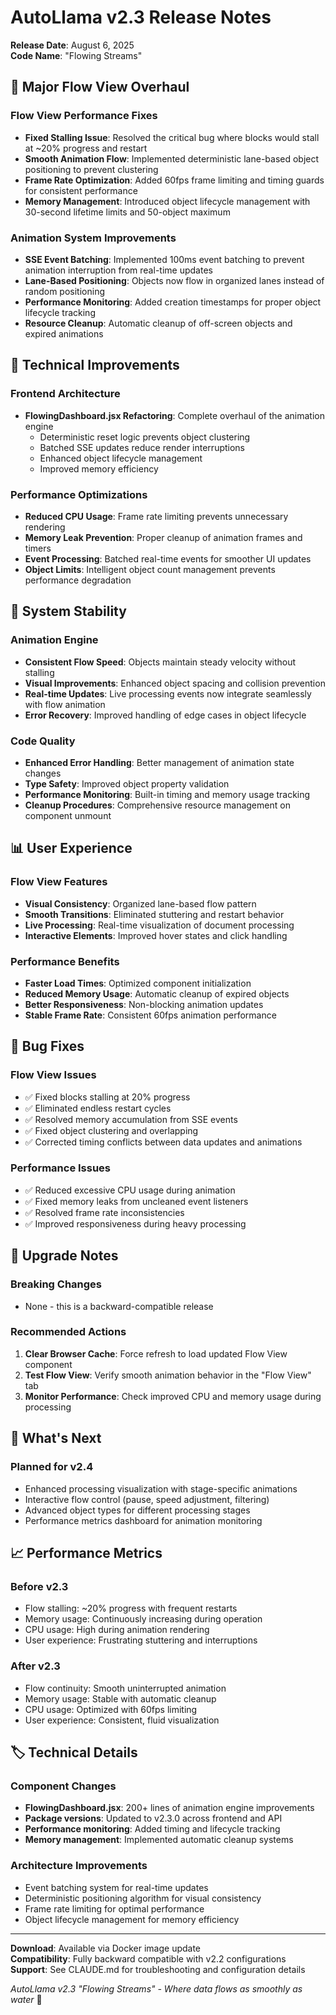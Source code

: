 # AutoLlama v2.3 Release Notes
**Release Date**: August 6, 2025  
**Code Name**: "Flowing Streams"

## 🌊 Major Flow View Overhaul

### Flow View Performance Fixes
- **Fixed Stalling Issue**: Resolved the critical bug where blocks would stall at ~20% progress and restart
- **Smooth Animation Flow**: Implemented deterministic lane-based object positioning to prevent clustering
- **Frame Rate Optimization**: Added 60fps frame limiting and timing guards for consistent performance
- **Memory Management**: Introduced object lifecycle management with 30-second lifetime limits and 50-object maximum

### Animation System Improvements
- **SSE Event Batching**: Implemented 100ms event batching to prevent animation interruption from real-time updates
- **Lane-Based Positioning**: Objects now flow in organized lanes instead of random positioning
- **Performance Monitoring**: Added creation timestamps for proper object lifecycle tracking
- **Resource Cleanup**: Automatic cleanup of off-screen objects and expired animations

## 🚀 Technical Improvements

### Frontend Architecture
- **FlowingDashboard.jsx Refactoring**: Complete overhaul of the animation engine
  - Deterministic reset logic prevents object clustering
  - Batched SSE updates reduce render interruptions
  - Enhanced object lifecycle management
  - Improved memory efficiency

### Performance Optimizations
- **Reduced CPU Usage**: Frame rate limiting prevents unnecessary rendering
- **Memory Leak Prevention**: Proper cleanup of animation frames and timers
- **Event Processing**: Batched real-time events for smoother UI updates
- **Object Limits**: Intelligent object count management prevents performance degradation

## 🔧 System Stability

### Animation Engine
- **Consistent Flow Speed**: Objects maintain steady velocity without stalling
- **Visual Improvements**: Enhanced object spacing and collision prevention
- **Real-time Updates**: Live processing events now integrate seamlessly with flow animation
- **Error Recovery**: Improved handling of edge cases in object lifecycle

### Code Quality
- **Enhanced Error Handling**: Better management of animation state changes
- **Type Safety**: Improved object property validation
- **Performance Monitoring**: Built-in timing and memory usage tracking
- **Cleanup Procedures**: Comprehensive resource management on component unmount

## 📊 User Experience

### Flow View Features
- **Visual Consistency**: Organized lane-based flow pattern
- **Smooth Transitions**: Eliminated stuttering and restart behavior
- **Live Processing**: Real-time visualization of document processing
- **Interactive Elements**: Improved hover states and click handling

### Performance Benefits
- **Faster Load Times**: Optimized component initialization
- **Reduced Memory Usage**: Automatic cleanup of expired objects
- **Better Responsiveness**: Non-blocking animation updates
- **Stable Frame Rate**: Consistent 60fps animation performance

## 🐛 Bug Fixes

### Flow View Issues
- ✅ Fixed blocks stalling at 20% progress
- ✅ Eliminated endless restart cycles
- ✅ Resolved memory accumulation from SSE events
- ✅ Fixed object clustering and overlapping
- ✅ Corrected timing conflicts between data updates and animations

### Performance Issues
- ✅ Reduced excessive CPU usage during animation
- ✅ Fixed memory leaks from uncleaned event listeners
- ✅ Resolved frame rate inconsistencies
- ✅ Improved responsiveness during heavy processing

## 🔄 Upgrade Notes

### Breaking Changes
- None - this is a backward-compatible release

### Recommended Actions
1. **Clear Browser Cache**: Force refresh to load updated Flow View component
2. **Test Flow View**: Verify smooth animation behavior in the "Flow View" tab
3. **Monitor Performance**: Check improved CPU and memory usage during processing

## 🎯 What's Next

### Planned for v2.4
- Enhanced processing visualization with stage-specific animations
- Interactive flow control (pause, speed adjustment, filtering)
- Advanced object types for different processing stages
- Performance metrics dashboard for animation monitoring

## 📈 Performance Metrics

### Before v2.3
- Flow stalling: ~20% progress with frequent restarts
- Memory usage: Continuously increasing during operation
- CPU usage: High during animation rendering
- User experience: Frustrating stuttering and interruptions

### After v2.3
- Flow continuity: Smooth uninterrupted animation
- Memory usage: Stable with automatic cleanup
- CPU usage: Optimized with 60fps limiting
- User experience: Consistent, fluid visualization

## 🏷️ Technical Details

### Component Changes
- **FlowingDashboard.jsx**: 200+ lines of animation engine improvements
- **Package versions**: Updated to v2.3.0 across frontend and API
- **Performance monitoring**: Added timing and lifecycle tracking
- **Memory management**: Implemented automatic cleanup systems

### Architecture Improvements
- Event batching system for real-time updates
- Deterministic positioning algorithm for visual consistency
- Frame rate limiting for optimal performance
- Object lifecycle management for memory efficiency

---

**Download**: Available via Docker image update  
**Compatibility**: Fully backward compatible with v2.2 configurations  
**Support**: See CLAUDE.md for troubleshooting and configuration details

*AutoLlama v2.3 "Flowing Streams" - Where data flows as smoothly as water* 🌊